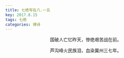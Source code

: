 ```yaml
---
title: 七绝写在八.一五
key: 2017.8.15
tags: 七绝
categories: 律诗
---
```


<p align="center">国破人亡忆昨天，惨绝艰苦战在前。
</p>
<p align="center">芦沟峰火民族泪，血染冀州三七年。
</p>
<p align="center"></br>
</p>
